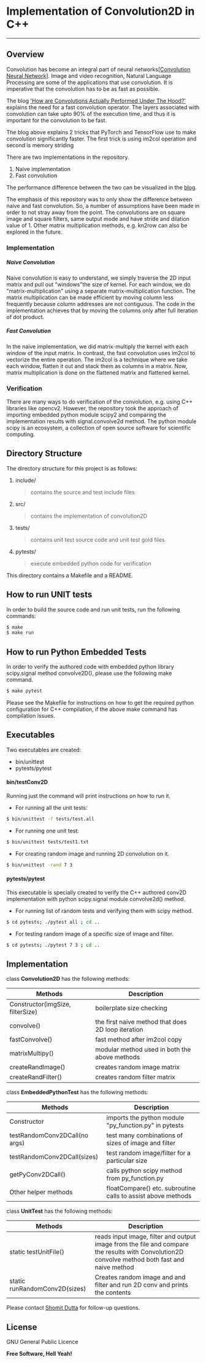 # Implementation of Convolution2D in C++
---

## Overview
Convolution has become an integral part of neural networks[[Convolution Neural Network]][wiki]. Image and video recognition, Natural Language Processing are some of the applications that use convolution. It is imperative that the convolution has to be as fast as possible.

The blog ['How are Convolutions Actually Performed Under The Hood?'][medium] explains the need for a fast convolution operator. The layers associated with convolution can take upto 90% of the execution time, and thus it is important for the convolution to be fast.

The blog above explains 2 tricks that PyTorch and TensorFlow use to make convolution significantly faster. The first trick is using im2col operation and second is memory striding

There are two implementations in the repository. 
1. Naive implementation
2. Fast convolution

The performance difference between the two can be visualized in the [blog][medium].

The emphasis of this repository was to only show the difference between naive and fast convolution. So, a number of assumptions have been made in order to not stray away from the point. The convolutions are on square image and square filters, same output mode and have stride and dilation value of 1. Other matrix multiplication methods, e.g. kn2row can also be explored in the future.

### Implementation
##### Naive Convolution
Naive convolution is easy to understand, we simply traverse the 2D input matrix and pull out "windows"the size of kernel. For each window, we do "matrix-multiplication" using a separate matrix-multiplication function. The matrix multiplication can be made efficient by moving column less frequently because column addresses are not contiguous. The code in the implementation achieves that by moving the columns only after full iteration of dot product.

##### Fast Convolution
In the naive implementation, we did matrix-multiply the kernel with each window of the input matrix. In contrast, the fast convolution uses im2col to vectorize the entire operation. The im2col is a technique where we take each window, flatten it out and stack them as columns in a matrix. Now, matrix multiplication is done on the flattened matrix and flattened kernel.

### Verification
There are many ways to do verification of the convolution, e.g. using C++ libraries like opencv2. However, the repository took the approach of importing embedded python module scipy2 and comparing the implementation results with signal.convolve2d method. The python module scipy is an ecosystem, a collection of open source software for scientific computing.

## Directory Structure
The directory structure for this project is as follows:

1. include/
   > contains the source and test include files 
2. src/
   > contains the implementation of convolution2D
3. tests/
   > contains unit test source code and unit test gold files
4. pytests/
   > execute embedded python code for verification

This directory contains a Makefile and a README.   

## How to run UNIT tests

In order to build the source code and run unit tests, run the following commands:   
```sh
$ make
$ make run
```

## How to run Python Embedded Tests

In order to verify the authored code with embedded python library scipy.signal method convolve2D(), please use the following make command.
```sh
$ make pytest
```

Please see the Makefile for instructions on how to get the required python configuration for C++ compilation, if the above make command has compilation issues.

## Executables
Two executables are created:   

* bin/unittest   
* pytests/pytest   

#### bin/testConv2D
Running just the command will print instructions on how to run it. 
* For running all the unit tests:   
```sh
$ bin/unittest -f tests/test.all
```
* For running one unit test:   
```sh
$ bin/unittest tests/test1.txt   
```
* For creating random image and running 2D convolution on it.   
```sh
$ bin/unittest -rand 7 3
```
#### pytests/pytest
This executable is specially created to verify the C++ authored conv2D implementation with python scipy.signal module convolve2d() method.    

* For running list of random tests and verifying them with scipy method.
```sh
$ cd pytests; ./pytest all ; cd ..
```

* For testing random image of a specific size of image and filter.
```sh
$ cd pytests; ./pytest 7 3 ; cd ..
```
## Implementation
class **Convolution2D** has the following methods:   

| Methods | Description |
| - | - |
| Constructor(imgSize, filterSize)  |  boilerplate size checking |
| convolve() | the first naive method that does 2D loop iteration |
| fastConvolve() | fast method after im2col copy |
| matrixMultipy() | modular method used in both the above methods |
| createRandImage() | creates random image matrix |
| createRandFilter() | creates random filter matrix |

class **EmbeddedPythonTest** has the following methods:   

| Methods | Description |
| - | - |
| Constructor | imports the python module "py_function.py" in pytests |
| testRandomConv2DCall(no args) | test many combinations of sizes of image and filter |
| testRandomConv2DCall(sizes) | test random image/filter for a particular size |
| getPyConv2DCall() | calls python scipy method from py_function.py |
| Other helper methods | floatCompare() etc. subroutine calls to assist above methods |

 class **UnitTest** has the following methods:   
 
 | Methods | Description |
 | - | - |
 | static testUnitFile() | reads input image, filter and output image from the file and compare the results with Convolution2D convolve method both fast and naive method |
 | static runRandomConv2D(sizes) | Creates random image and and filter and run 2D conv and prints the contents


Please contact [Shomit Dutta](mailto:shomitdutta@gmail.com) for follow-up questions. 


License
----

GNU General Public Licence


**Free Software, Hell Yeah!**

[//]: # (These are reference links used in the body of this note and get stripped out when the markdown processor does its job. There is no need to format nicely because it shouldn't be seen. Thanks SO - http://stackoverflow.com/questions/4823468/store-comments-in-markdown-syntax)

   [wiki]: <https://en.wikipedia.org/wiki/Convolutional_neural_network#Convolutional_layers>
   [medium]: <https://towardsdatascience.com/how-are-convolutions-actually-performed-under-the-hood-226523ce7fbf>

